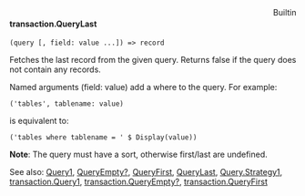 <div style="float:right"><span class="builtin">Builtin</span></div>

#### transaction.QueryLast

``` suneido
(query [, field: value ...]) => record
```

Fetches the last record from the given query. Returns false if the query does not contain any records.

Named arguments (field: value) add a where to the query. For example:

``` suneido
('tables', tablename: value)
```

is equivalent to:

``` suneido
('tables where tablename = ' $ Display(value))
```

**Note**: The query must have a sort, otherwise first/last are undefined.


See also:
[Query1](<../Query1.md>),
[QueryEmpty?](<../QueryEmpty?.md>),
[QueryFirst](<../QueryFirst.md>),
[QueryLast](<../QueryLast.md>),
[Query.Strategy1](<../Query/Query.Strategy1.md>),
[transaction.Query1](<transaction.Query1.md>),
[transaction.QueryEmpty?](<transaction.QueryEmpty?.md>),
[transaction.QueryFirst](<transaction.QueryFirst.md>)
